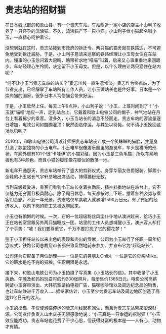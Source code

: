 # 贵志站的招财猫

在日本西北部的和歌山县，有一个贵志车站。车站附近一家小店的店主小山利子收养了一只怀孕的流浪猫。不久，流浪猫产下一只小猫。小山利子给小猫起名叫小玉，一直精心呵护着它。

没想到就在这时，贵志站接到市政府的拆迁令。两只猫的猫舍就在铁路边，不可避免地受到拆迁威胁。于是，小山利子恳请来巡察的铁路经理让小玉母女住在车站内。懂事的小玉忽闪着大眼睛，略带祈求地“喵喵”叫着，后来又心事重重地来回踱步。车站经理心生怜悯，决定留下小玉母女。但是，以什么理由让两只猫住在站内呢？

“何不让小玉当贵志车站的站长？”贵志川线一直生意惨淡，贵志作为终点站，为了节省支出，已经解雇了车站所有工作人员，让小玉做站长也是件好事。日本是一个崇尚猫的国家，很多日本人笃信猫会带来好运。

于是，小玉欣然上任。每天上午9点钟，小山利子说：“小玉，上班时间到了！”小玉就“喵喵”地应一声，走到站台上。它戴着和歌山电铁公司的帽子，神气地站在月台上看着稀少的乘客。没多久，小玉当站长的消息不胫而走。贵志车站的客流量逐日增加，电铁公司如醍醐灌顶：既然面临停运，与其坐以待毙，何不请小玉挽回这场危机呢？

2010年，和歌山电铁公司请设计师把贵志车站设计成一个笑眯眯的猫脸，并量身打造了款型独特的小玉电车。小玉电车很像游乐园里的游览车，车头是猫咪的形状，车厢外侧有101个很“卡哇伊”的小猫彩绘。因为小玉是三色毛猫，所以车厢地板也有3种颜色，而且小猫的脚印像花瓣似的散落一地。

新电车开通那天，贵志车站举行了盛大的剪彩仪式。身穿华丽女伯爵服装、脚蹬小金鞋的小玉站长气宇轩昂地出席活动，博得猫粉无数。

当列车缓缓驶进，乘客们看到小玉站长身着执勤装，精神抖擞地站在站台上。它不仅魅力无穷而且极具耐心，除了周日休息，每天都按时上下班，摆着各种姿势与乘客们合影。不到一年光景，贵志站仅车票收入就暴增1500万日元。有了充足的经济收入，以前下岗的职工又被返聘回来。

小玉也有偷懒的时候。一次，它的一位超级粉丝风尘仆仆地从澳洲赶来，恰巧小玉正在站长室里跟另外两只猫睡成一团。站里的工作人员想喊醒小玉，澳洲客人却打了个手势：“嘘！我们要尊重它，千万不要打扰了它的樱花梦！”

鉴于小玉担任站长以来出色的表现和杰出的贡献，公司为小玉举行了任职一周年纪念仪式，铁路公司总裁及市长都兴致盎然地前来参加，并宣布它为“超级站长”。

公司还为它配备了两位助理——一位是它的男朋友Chibi，一位是它的母亲Miiko。它的薪水是吃不完的猫粮，任职期限是永远。

接下来，和歌山电铁公司为小玉拍摄了写真集《小玉站长的信》。其中收录了小玉执勤、午睡及和妈妈玩耍时的约200张照片，每册售价1365日元。电影公司高薪聘请小玉客串演出，大韩航空请拍电视广告，猫咪咖啡馆以及周边纪念品的销售，也让车站赚进千万收入……据专家估计，小玉至少为贵志车站及周边地区创造了高达11亿日元的收入。

小玉的出现，不仅使濒临停运的贵志川线起死回生，而且为贵志车站带来滚滚财源。公司宣传负责人山木庆子无限感激地说：“小玉真是一只幸运的招财猫！”小玉效应能成功，贵志车站也花费了不少心思，但获得财富的根本是——人有心，动物才有情。
